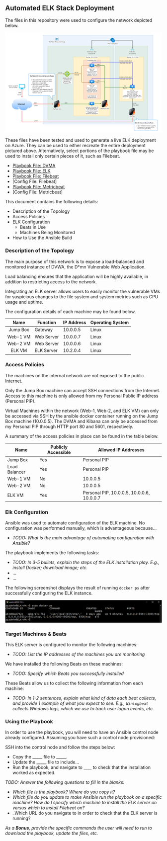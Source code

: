 ## Automated ELK Stack Deployment

The files in this repository were used to configure the network depicted below.

![Network Diagram](https://github.com/david-santoso/ELK-Stack-Project/blob/main/Diagrams/network_diagram.png)

These files have been tested and used to generate a live ELK deployment on Azure. They can be used to either recreate the entire deployment pictured above. Alternatively, select portions of the playbook file may be used to install only certain pieces of it, such as Filebeat.

  - [Playbook File: DVMA](https://github.com/david-santoso/ELK-Stack-Project/blob/main/Ansible/install-dvma.yml)
  - [Playbook File: ELK](https://github.com/david-santoso/ELK-Stack-Project/blob/main/Ansible/install-elk.yml)
  - [Playbook File: Filebeat](https://github.com/david-santoso/ELK-Stack-Project/blob/main/Ansible/filebeat-playbook.yml)
  - [Config File: Filebeat]
  - [Playbook File: Metricbeat](https://github.com/david-santoso/ELK-Stack-Project/blob/main/Ansible/metricbeat-playbook.yml)
  - [Config File: Metricbeat]

This document contains the following details:
- Description of the Topology
- Access Policies
- ELK Configuration
  - Beats in Use
  - Machines Being Monitored
- How to Use the Ansible Build


### Description of the Topology

The main purpose of this network is to expose a load-balanced and monitored instance of DVWA, the D*mn Vulnerable Web Application.

Load balancing ensures that the application will be highly available, in addition to restricting access to the network.

Integrating an ELK server allows users to easily monitor the vulnerable VMs for suspicious changes to the file system and system metrics such as CPU usage and uptime.

The configuration details of each machine may be found below.

|      Name     |    Function   |   IP Address   | Operating System |
|:-------------:|---------------|----------------|------------------|
| Jump Box      | Gateway       |    10.0.0.5    |      Linux       |
| Web-1 VM      | Web Server    |    10.0.0.7    |      Linux       |
| Web-2 VM      | Web Server    |    10.0.0.6    |      Linux       |
| ELK VM        | ELK Server    |    10.2.0.4    |      Linux       |

### Access Policies

The machines on the internal network are not exposed to the public Internet. 

Only the Jump Box machine can accept SSH connections from the Internet. Access to this machine is only allowed from my Personal Public IP address (Personal PIP).

Virtual Machines within the network (Web-1, Web-2, and ELK VM) can only be accessed via SSH by the ansible docker container running on the Jump Box machine (10.0.0.5). The DVMA and Kibana can only be accessed from my Personal PIP through HTTP port 80 and 5601, respectively.

A summary of the access policies in place can be found in the table below.

| Name          | Publicly Accessible | Allowed IP Addresses                        |
|---------------|---------------------|---------------------------------------------|
| Jump Box      | Yes                 | Personal PIP                                |
| Load Balancer | Yes                 | Personal PIP                                |
| Web-1 VM      | No                  | 10.0.0.5                                    |
| Web-2 VM      | No                  | 10.0.0.5                                    |
| ELK VM        | Yes                 | Personal PIP, 10.0.0.5, 10.0.0.6, 10.0.0.7  |

### Elk Configuration

Ansible was used to automate configuration of the ELK machine. No configuration was performed manually, which is advantageous because...
- _TODO: What is the main advantage of automating configuration with Ansible?_

The playbook implements the following tasks:
- _TODO: In 3-5 bullets, explain the steps of the ELK installation play. E.g., install Docker; download image; etc._
- ...
- ...

The following screenshot displays the result of running `docker ps` after successfully configuring the ELK instance.

![TODO: Update the path with the name of your screenshot of docker ps output](Images/docker_ps_output.png)

### Target Machines & Beats
This ELK server is configured to monitor the following machines:
- _TODO: List the IP addresses of the machines you are monitoring_

We have installed the following Beats on these machines:
- _TODO: Specify which Beats you successfully installed_

These Beats allow us to collect the following information from each machine:
- _TODO: In 1-2 sentences, explain what kind of data each beat collects, and provide 1 example of what you expect to see. E.g., `Winlogbeat` collects Windows logs, which we use to track user logon events, etc._

### Using the Playbook
In order to use the playbook, you will need to have an Ansible control node already configured. Assuming you have such a control node provisioned: 

SSH into the control node and follow the steps below:
- Copy the _____ file to _____.
- Update the _____ file to include...
- Run the playbook, and navigate to ____ to check that the installation worked as expected.

_TODO: Answer the following questions to fill in the blanks:_
- _Which file is the playbook? Where do you copy it?_
- _Which file do you update to make Ansible run the playbook on a specific machine? How do I specify which machine to install the ELK server on versus which to install Filebeat on?_
- _Which URL do you navigate to in order to check that the ELK server is running?

_As a **Bonus**, provide the specific commands the user will need to run to download the playbook, update the files, etc._

